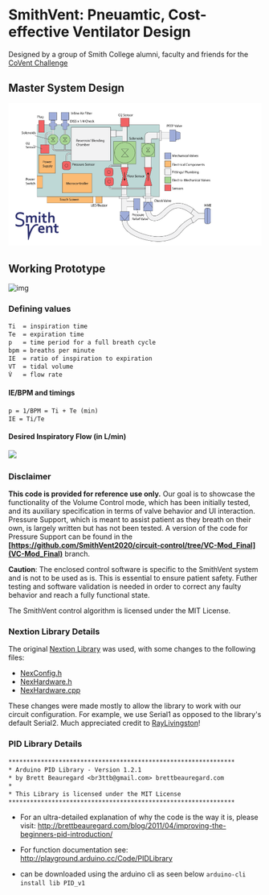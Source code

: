 # SmithVent: Pneuamtic, Cost-effective Ventilator Design
Designed by a group of Smith College alumni, faculty and friends for the [CoVent Challenge](https://www.coventchallenge.com/)

## Master System Design
![img](images/system-diagram.png)

## Working Prototype
![img](images/screen.png)

### Defining values
```
Ti  = inspiration time
Te  = expiration time
p   = time period for a full breath cycle
bpm = breaths per minute
IE  = ratio of inspiration to expiration
VT  = tidal volume
V̇   = flow rate 
```

#### IE/BPM and timings
```
p = 1/BPM = Ti + Te (min)
IE = Ti/Te
```

#### Desired Inspiratory Flow (in L/min)
![](https://bit.ly/3cZxs32)

### Disclaimer 
**This code is provided for reference use only.** Our goal is to showcase the functionality of the Volume Control mode, which has been initially tested, and its auxiliary specification in terms of valve behavior and UI interaction. Pressure Support, which is meant to assist patient as they breath on their own, is largely written but has not been tested. A version of the code for Pressure Support can be found in the **[https://github.com/SmithVent2020/circuit-control/tree/VC-Mod_Final](VC-Mod_Final)** branch.

**Caution**: The enclosed control software is specific to the SmithVent system and is not to be used as is. This is essential to ensure patient safety. Futher testing and software validation is needed in order to correct any faulty behavior and reach a fully functional state. 

The SmithVent control algorithm is licensed under the MIT License. 

### Nextion Library Details
The original [Nextion Library](https://github.com/itead/ITEADLIB_Arduino_Nextion) was used, with some changes to the following files:
- [NexConfig.h](https://github.com/SmithVent2020/circuit-control/blob/master/Nextion/NexConfig.h)
- [NexHardware.h](https://github.com/SmithVent2020/circuit-control/blob/master/Nextion/NexHardware.h)
- [NexHardware.cpp](https://github.com/SmithVent2020/circuit-control/blob/master/Nextion/NexHardware.cpp)

These changes were made mostly to allow the library to work with our circuit configuration. For example, we use Serial1 as opposed to the library's default Serial2.
Much appreciated credit to [RayLivingston](https://forum.arduino.cc/index.php?topic=620821.0)!

### PID Library Details

```
***************************************************************
* Arduino PID Library - Version 1.2.1
* by Brett Beauregard <br3ttb@gmail.com> brettbeauregard.com
*
* This Library is licensed under the MIT License
***************************************************************
 ```
 - For an ultra-detailed explanation of why the code is the way it is, please visit: 
   http://brettbeauregard.com/blog/2011/04/improving-the-beginners-pid-introduction/

 - For function documentation see:  http://playground.arduino.cc/Code/PIDLibrary
 - can be downloaded using the arduino cli as seen below
 ```arduino-cli install lib PID_v1```

